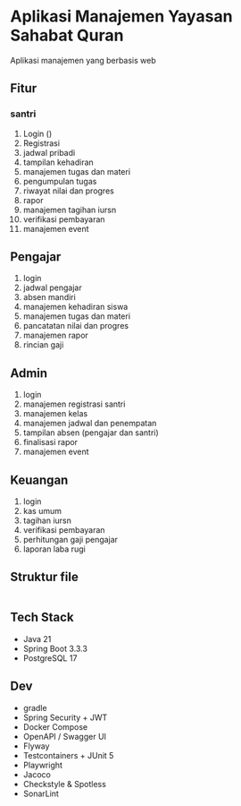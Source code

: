 # Aplikasi Manajemen Yayasan Sahabat Quran

Aplikasi manajemen yang berbasis web 

## Fitur 

### santri
1. Login ()
2. Registrasi 
3. jadwal pribadi
4. tampilan kehadiran
5. manajemen tugas dan materi
6. pengumpulan tugas
7. riwayat nilai dan progres
8. rapor
9. manajemen tagihan iursn
10. verifikasi pembayaran
11. manajemen event

## Pengajar
1. login
2. jadwal pengajar
3. absen mandiri
4. manajemen kehadiran siswa
5. manajemen tugas dan materi
6. pancatatan nilai dan progres
7. manajemen rapor
8. rincian gaji

## Admin
1. login
2. manajemen registrasi santri
3. manajemen kelas
4. manajemen jadwal dan penempatan
5. tampilan absen (pengajar dan santri)
6. finalisasi rapor
7. manajemen event

## Keuangan 
1. login
2. kas umum
3. tagihan iursn
4. verifikasi pembayaran
5. perhitungan gaji pengajar
6. laporan laba rugi 

## Struktur file
```

```
## Tech Stack
- Java 21
- Spring Boot 3.3.3
- PostgreSQL 17

## Dev
- gradle
- Spring Security + JWT
- Docker Compose
- OpenAPI / Swagger UI
- Flyway
- Testcontainers + JUnit 5
- Playwright
- Jacoco
- Checkstyle & Spotless
- SonarLint

